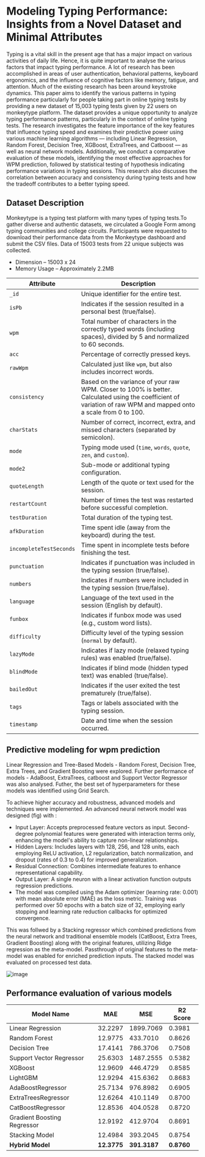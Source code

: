 # Modeling Typing Performance: Insights from a Novel Dataset and Minimal Attributes
Typing is a vital skill in the present age that has a major impact on various activities of daily life. Hence, it is quite important to analyse the various factors that impact typing performance. A lot of research has been accomplished in areas of user authentication, behavioral patterns, keyboard ergonomics, and the influence of cognitive factors like memory, fatigue, and attention. Much of the existing research has been around keystroke dynamics. This paper aims to identify the various patterns in typing performance particularly for people taking part in online typing tests by providing a new dataset of 15,003 typing tests given by 22 users on monkeytype platform. The dataset provides a unique opportunity to analyze typing performance patterns, particularly in the context of online typing tests. The research investigates the feature importance of the key features that influence typing speed and examines their predictive power using various machine learning algorithms — including Linear Regression, Random Forest, Decision Tree, XGBoost, ExtraTrees, and Catboost — as well as neural network models. Additionally, we conduct a comparative evaluation of these models, identifying the most effective approaches for WPM prediction, followed by statistical testing of hypothesis indicating performance variations in typing sessions. This research also discusses the correlation between accuracy and consistency during typing tests and how the tradeoff contributes to a better typing speed.
## Dataset Description
Monkeytype is a typing test platform with many types of typing tests.To gather diverse and authentic datasets, we circulated a Google Form among typing communities and college circuits. Participants were requested to download their performance data from the Monkeytype dashboard and submit the CSV files. Data of 15003 tests from 22 unique subjects was collected.
- Dimension – 15003 x 24
- Memory Usage – Approximately 2.2MB

| Attribute               | Description |
|-------------------------|-------------|
| `_id`                  | Unique identifier for the entire test. |
| `isPb`                 | Indicates if the session resulted in a personal best (true/false). |
| `wpm`                  | Total number of characters in the correctly typed words (including spaces), divided by 5 and normalized to 60 seconds. |
| `acc`                  | Percentage of correctly pressed keys. |
| `rawWpm`               | Calculated just like `wpm`, but also includes incorrect words. |
| `consistency`          | Based on the variance of your raw WPM. Closer to 100% is better. Calculated using the coefficient of variation of raw WPM and mapped onto a scale from 0 to 100. |
| `charStats`            | Number of correct, incorrect, extra, and missed characters (separated by semicolon). |
| `mode`                 | Typing mode used (`time`, `words`, `quote`, `zen`, and `custom`). |
| `mode2`                | Sub-mode or additional typing configuration. |
| `quoteLength`          | Length of the quote or text used for the session. |
| `restartCount`         | Number of times the test was restarted before successful completion. |
| `testDuration`         | Total duration of the typing test. |
| `afkDuration`          | Time spent idle (away from the keyboard) during the test. |
| `incompleteTestSeconds` | Time spent in incomplete tests before finishing the test. |
| `punctuation`          | Indicates if punctuation was included in the typing session (true/false). |
| `numbers`              | Indicates if numbers were included in the typing session (true/false). |
| `language`             | Language of the text used in the session (English by default). |
| `funbox`               | Indicates if funbox mode was used (e.g., custom word lists). |
| `difficulty`           | Difficulty level of the typing session (`normal` by default). |
| `lazyMode`             | Indicates if lazy mode (relaxed typing rules) was enabled (true/false). |
| `blindMode`            | Indicates if blind mode (hidden typed text) was enabled (true/false). |
| `bailedOut`            | Indicates if the user exited the test prematurely (true/false). |
| `tags`                 | Tags or labels associated with the typing session. |
| `timestamp`            | Date and time when the session occurred. |

## Predictive modeling for wpm prediction 
Linear Regression and Tree-Based Models - Random Forest, Decision Tree, Extra Trees, and Gradient Boosting were explored. Further performance of models - AdaBoost, ExtraTrees, catboost and Support Vector Regressor was also analysed. Futher, the best set of hyperparameters for these models was identified using Grid Search.

To achieve higher accuracy and robustness, advanced models and techniques were implemented. An advanced neural network model was designed (fig) with :
- Input Layer: Accepts preprocessed feature vectors as input. Second-degree polynomial features were generated with interaction terms only, enhancing the model's ability to capture non-linear relationships.
- Hidden Layers: Includes layers with 128, 256, and 128 units, each employing ReLU activation, L2 regularization, batch normalization, and dropout (rates of 0.3 to 0.4) for improved generalization.
- Residual Connection: Combines intermediate features to enhance representational capability.
- Output Layer: A single neuron with a linear activation function outputs regression predictions.
- The model was compiled using the Adam optimizer (learning rate: 0.001) with mean absolute error (MAE) as the loss metric. Training was performed over 50 epochs with a batch size of 32, employing early stopping and learning rate reduction callbacks for optimized convergence.

This was follwed by a Stacking regressor which combined predictions from the neural network and traditional ensemble models (CatBoost, Extra Trees, Gradient Boosting) along with the original features, utilizing Ridge regression as the meta-model. Passthrough of original features to the meta-model was enabled for enriched prediction inputs. The stacked model was evaluated on processed test data.

![image](https://github.com/user-attachments/assets/84db53fe-e715-4b62-a206-96ff308066f5)

## Performance evaluation of various models
| Model Name                  | MAE     | MSE      | R2 Score |
|-----------------------------|---------|----------|----------|
| Linear Regression           | 32.2297 | 1899.7069 | 0.3981   |
| Random Forest              | 12.9775 | 433.7010  | 0.8626   |
| Decision Tree              | 17.4141 | 786.3706  | 0.7508   |
| Support Vector Regressor   | 25.6303 | 1487.2555 | 0.5382   |
| XGBoost                    | 12.9609 | 446.4729  | 0.8585   |
| LightGBM                   | 12.9294 | 415.6362  | 0.8683   |
| AdaBoostRegressor          | 25.7134 | 976.8982  | 0.6905   |
| ExtraTreesRegressor        | 12.6264 | 410.1149  | 0.8700   |
| CatBoostRegressor          | 12.8536 | 404.0528  | 0.8720   |
| Gradient Boosting Regressor | 12.9192 | 412.9704  | 0.8691   |
| Stacking Model             | 12.4984 | 393.2045  | 0.8754   |
| **Hybrid Model**           | **12.3775** | **391.3187** | **0.8760** |
